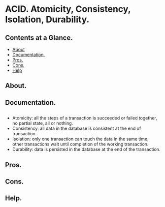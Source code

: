 # ACID. Atomicity, Consistency, Isolation, Durability.





## Contents at a Glance.
* [About](#about)
* [Documentation.](#documentation)
* [Pros.](#pros)
* [Cons.](#cons)
* [Help](#help)





## About.





## Documentation.





## 
* Atomicity: all the steps of a transaction is succeeded or failed together, no partial state, all or nothing.
* Consistency: all data in the database is consistent at the end of transaction.
* Isolation: only one transaction can touch the data in the same time, other transactions wait until completion of the working transaction.
* Durability: data is persisted in the database at the end of the transaction.





## Pros.





## Cons.





## Help.

